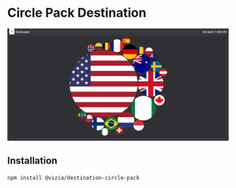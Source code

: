 # Circle Pack Destination

![Circle Pack](img/circle-pack.png)

## Installation

`npm install @vizia/destination-circle-pack`

